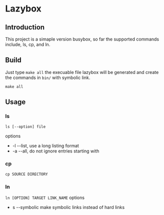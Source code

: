 # Lazybox

## Introduction



This project is a simaple version busybox, so far the supported commands include, ls, cp, and ln.

## Build

Just type ``make all`` the execuable file lazybox will be generated and create the commands in ``bin/`` with symbolic link.

```
make all
```

## Usage

### ls

```ls [--option] file```

options
- -l --list,    use a long listing format
- -a --all,    do not ignore entries starting with

### cp
```cp SOURCE DIRECTORY```

### ln
```ln [OPTION] TARGET LINK_NAME```
options
- s --symbolic  make symbolic links instead of hard links

